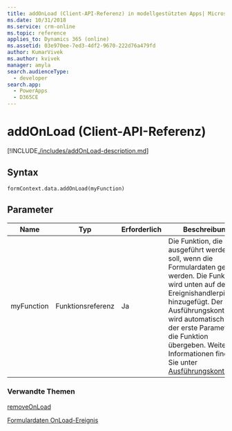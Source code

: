```yaml
---
title: addOnLoad (Client-API-Referenz) in modellgestützten Apps| MicrosoftDocs
ms.date: 10/31/2018
ms.service: crm-online
ms.topic: reference
applies_to: Dynamics 365 (online)
ms.assetid: 03e970ee-7ed3-4df2-9670-222d76a479fd
author: KumarVivek
ms.author: kvivek
manager: amyla
search.audienceType:
  - developer
search.app:
  - PowerApps
  - D365CE
---
```

# <a name="addonload-client-api-reference"></a>addOnLoad (Client-API-Referenz)



[!INCLUDE[./includes/addOnLoad-description.md](./includes/addOnLoad-description.md)]

## <a name="syntax"></a>Syntax

`formContext.data.addOnLoad(myFunction)`

## <a name="parameter"></a>Parameter

|Name|Typ|Erforderlich|Beschreibung|
|--|--|--|--|
|myFunction|Funktionsreferenz|Ja|Die Funktion, die ausgeführt werden soll, wenn die Formulardaten geladen werden.  Die Funktion wird unten auf der Ereignishandlerpipeline hinzugefügt. Der Ausführungskontext wird automatisch als der erste Parameter für die Funktion übergeben. Weitere Informationen finden Sie unter [Ausführungskontex](../../clientapi-execution-context.md).
### <a name="related-topics"></a>Verwandte Themen

[removeOnLoad](removeOnLoad.md)

[Formulardaten OnLoad-Ereignis](../events/form-data-onload.md)

